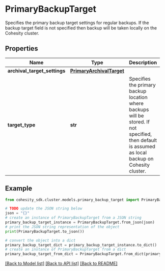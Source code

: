 # PrimaryBackupTarget

Specifies the primary backup target settings for regular backups. If the backup target field is not specified then backup will be taken locally on the Cohesity cluster.

## Properties

Name | Type | Description | Notes
------------ | ------------- | ------------- | -------------
**archival_target_settings** | [**PrimaryArchivalTarget**](PrimaryArchivalTarget.md) |  | [optional] 
**target_type** | **str** | Specifies the primary backup location where backups will be stored. If not specified, then default is assumed as local backup on Cohesity cluster. | [optional] [default to 'Local']

## Example

```python
from cohesity_sdk.cluster.models.primary_backup_target import PrimaryBackupTarget

# TODO update the JSON string below
json = "{}"
# create an instance of PrimaryBackupTarget from a JSON string
primary_backup_target_instance = PrimaryBackupTarget.from_json(json)
# print the JSON string representation of the object
print(PrimaryBackupTarget.to_json())

# convert the object into a dict
primary_backup_target_dict = primary_backup_target_instance.to_dict()
# create an instance of PrimaryBackupTarget from a dict
primary_backup_target_from_dict = PrimaryBackupTarget.from_dict(primary_backup_target_dict)
```
[[Back to Model list]](../README.md#documentation-for-models) [[Back to API list]](../README.md#documentation-for-api-endpoints) [[Back to README]](../README.md)


